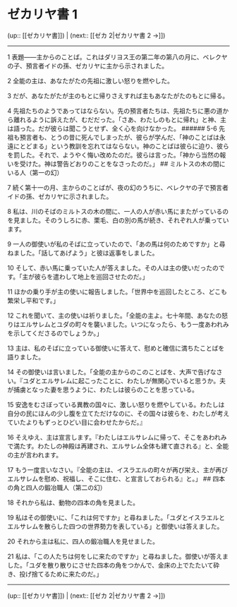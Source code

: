 # ゼカリヤ書 1

(up:: [[ゼカリヤ書]]) | (next:: [[ゼカ 2|ゼカリヤ書 2 →]])

***


1 表題――主からのことば。これはダリヨス王の第二年の第八の月に、ベレクヤの子、預言者イドの孫、ゼカリヤに主から示されました。 

2 全能の主は、あなたがたの先祖に激しい怒りを燃やした。 

3 だが、あなたがたが主のもとに帰りさえすれば主もあなたがたのもとに帰る。 

4 先祖たちのようであってはならない。先の預言者たちは、先祖たちに悪の道から離れるように訴えたが、むだだった。「さあ、わたしのもとに帰れ」と神、主は語った。だが彼らは聞こうとせず、全く心を向けなかった。 ###### 5-6 先祖も預言者も、とうの昔に死んでしまったが、彼らが学んだ、「神のことばは永遠にとどまる」という教訓を忘れてはならない。神のことばは彼らに迫り、彼らを罰した。それで、ようやく悔い改めたのだ。彼らは言った。「神から当然の報いを受けた。神は警告どおりのことをなさったのだ。」 ## ミルトスの木の間にいる人（第一の幻） 

7 続く第十一の月、主からのことばが、夜の幻のうちに、ベレクヤの子で預言者イドの孫、ゼカリヤに示されました。 

8 私は、川のそばのミルトスの木の間に、一人の人が赤い馬にまたがっているのを見ました。そのうしろに赤、栗毛、白の別の馬が続き、それぞれ人が乗っています。 

9 一人の御使いが私のそばに立っていたので、「あの馬は何のためですか」と尋ねました。「話してあげよう」と彼は返事をしました。 

10 そして、赤い馬に乗っていた人が答えました。その人は主の使いだったのです。「主が彼らを遣わして地上を巡回させたのだ。」 

11 ほかの乗り手が主の使いに報告しました。「世界中を巡回したところ、どこも繁栄し平和です。」 

12 これを聞いて、主の使いは祈りました。「全能の主よ。七十年間、あなたの怒りはエルサレムとユダの町々を襲いました。いつになったら、もう一度あわれみを示してくださるのでしょうか。」 

13 主は、私のそばに立っている御使いに答えて、慰めと確信に満ちたことばを語りました。 

14 その御使いは言いました。「全能の主からのこのことばを、大声で告げなさい。『ユダとエルサレムに起こったことに、わたしが無関心でいると思うか。夫が捕虜となった妻を思うように、わたしは彼らのことを思っている。 

15 安逸をむさぼっている異教の国々に、激しい怒りを燃やしている。わたしは自分の民にほんの少し腹を立てただけなのに、その国々は彼らを、わたしが考えていたよりもずっとひどい目に会わせたからだ。』 

16 そえゆえ、主は宣言します。『わたしはエルサレムに帰って、そこをあわれみで満たす。わたしの神殿は再建され、エルサレム全体も建て直される』と、全能の主が言われます。 

17 もう一度言いなさい。『全能の主は、イスラエルの町々が再び栄え、主が再びエルサレムを慰め、祝福し、そこに住む、と宣言しておられる』と。」 ## 四本の角と四人の鍛冶職人（第二の幻） 

18 それから私は、動物の四本の角を見ました。 

19 私はその御使いに、「これは何ですか」と尋ねました。「ユダとイスラエルとエルサレムを散らした四つの世界勢力を表している」と御使いは答えました。 

20 それから主は私に、四人の鍛冶職人を見せました。 

21 私は、「この人たちは何をしに来たのですか」と尋ねました。御使いが答えました。「ユダを散り散りにさせた四本の角をつかんで、金床の上でたたいて砕き、投げ捨てるために来たのだ。」

***

(up:: [[ゼカリヤ書]]) | (next:: [[ゼカ 2|ゼカリヤ書 2 →]])
